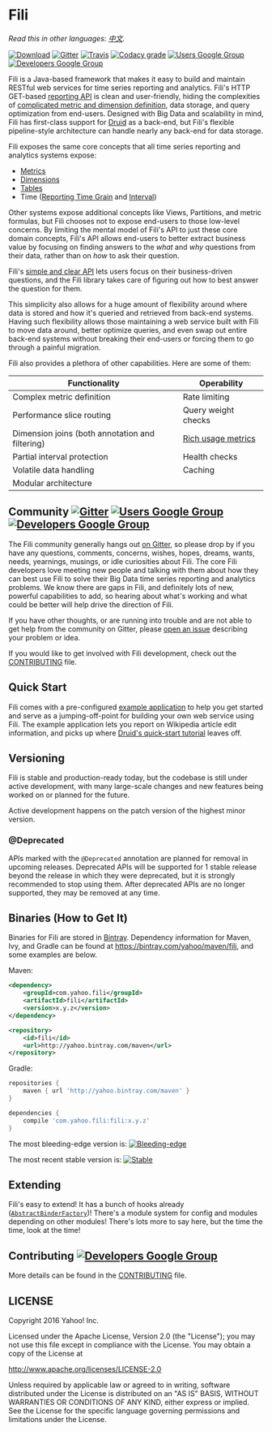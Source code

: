 Fili 
====

*Read this in other languages: [中文](./README-zh.md).*

[![Download](https://api.bintray.com/packages/yahoo/maven/fili/images/download.svg)](https://bintray.com/yahoo/maven/fili/_latestVersion) [![Gitter](https://img.shields.io/gitter/room/yahoo/fili.svg?maxAge=2592000)](https://gitter.im/yahoo/fili) [![Travis](https://img.shields.io/travis/yahoo/fili/master.svg?maxAge=2592000)](https://travis-ci.org/yahoo/fili/builds/) [![Codacy grade](https://img.shields.io/codacy/grade/91fa6c38f25d4ea0ae3569ee70a33e38.svg?maxAge=21600)](https://www.codacy.com/app/Fili/fili/dashboard) [![Users Google Group](https://img.shields.io/badge/google_group-users-blue.svg?maxAge=2592000)](https://groups.google.com/forum/#!forum/fili-users) [![Developers Google Group](https://img.shields.io/badge/google_group-developers-blue.svg?maxAge=2592000)](https://groups.google.com/forum/#!forum/fili-developers)

Fili is a Java-based framework that makes it easy to build and maintain RESTful web services for time series reporting 
and analytics. Fili's HTTP GET-based [reporting API](docs/end-user-api.md) is clean and user-friendly, hiding the 
complexities of [complicated metric and dimension definition](docs/configuring-metrics.md), data storage, and query 
optimization from end-users. Designed with Big Data and scalability in mind, Fili has first-class support for
[Druid](http://druid.io) as a back-end, but Fili's flexible pipeline-style architecture can handle nearly any back-end
for data storage.

Fili exposes the same core concepts that all time series reporting and analytics systems expose:

- [Metrics](docs/end-user-api.md#metrics)
- [Dimensions](docs/end-user-api.md#dimensions)
- [Tables](docs/end-user-api.md#tables)
- Time ([Reporting Time Grain](docs/end-user-api.md#time-grain) and [Interval](docs/end-user-api.md#interval))

Other systems expose additional concepts like Views, Partitions, and metric formulas, but Fili chooses not to expose
end-users to those low-level concerns. By limiting the mental model of Fili's API to just these core domain concepts, 
Fili's API allows end-users to better extract business value by focusing on finding answers to the _what_ and _why_ 
questions from their data, rather than on _how_ to ask their question. 

Fili's [simple and clear API](docs/end-user-api.md) lets users focus on their business-driven questions, and the Fili
library takes care of figuring out how to best answer the question for them. 

This simplicity also allows for a huge amount of flexibility around where data is stored and how it's queried and 
retrieved from back-end systems. Having such flexibility allows those maintaining a web service built with Fili to move
data around, better optimize queries, and even swap out entire back-end systems without breaking their end-users or 
forcing them to go through a painful migration.

Fili also provides a plethora of other capabilities. Here are some of them:

| Functionality                                   | Operability                                        |
|-------------------------------------------------|----------------------------------------------------|
| Complex metric definition                       | Rate limiting                                      |
| Performance slice routing                       | Query weight checks                                | 
| Dimension joins (both annotation and filtering) | [Rich usage metrics](monitoring-and-operations.md) |
| Partial interval protection                     | Health checks                                      |
| Volatile data handling                          | Caching                                            |
| Modular architecture                            |                                                    |


Community [![Gitter](https://img.shields.io/gitter/room/yahoo/fili.svg?maxAge=2592000)](https://gitter.im/yahoo/fili) [![Users Google Group](https://img.shields.io/badge/google_group-users-blue.svg?maxAge=2592000)](https://groups.google.com/forum/#!forum/fili-users) [![Developers Google Group](https://img.shields.io/badge/google_group-developers-blue.svg?maxAge=2592000)](https://groups.google.com/forum/#!forum/fili-developers)
----------------------------------------------------------------------------------------------------------------------------------------------------------------------------------------------------------------------------------------------------------------------------------------------------------------------------------------------------------------------------------------------------------------------------------------------

The Fili community generally hangs out [on Gitter](https://gitter.im/yahoo/fili), so please drop by if you have any 
questions, comments, concerns, wishes, hopes, dreams, wants, needs, yearnings, musings, or idle curiosities about Fili.
The core Fili developers love meeting new people and talking with them about how they can best use Fili to solve their
Big Data time series reporting and analytics problems. We know there are gaps in Fili, and definitely lots of new, 
powerful capabilities to add, so hearing about what's working and what could be better will help drive the direction of
Fili.

If you have other thoughts, or are running into trouble and are not able to get help from the community on Gitter,
please [open an issue](https://github.com/yahoo/fili/issues) describing your problem or idea. 

If you would like to get involved with Fili development, check out the [CONTRIBUTING](CONTRIBUTING.md) file.


Quick Start
-----------

Fili comes with a pre-configured [example application](fili-wikipedia-example) to help you get started and serve as a 
jumping-off-point for building your own web service using Fili. The example application lets you report on Wikipedia
article edit information, and picks up where [Druid's quick-start tutorial](http://druid.io/docs/0.9.1.1/tutorials/quickstart.html)
leaves off.   


Versioning
----------

Fili is stable and production-ready today, but the codebase is still under active development, with many large-scale
changes and new features being worked on or planned for the future. 
 
Active development happens on the patch version of the highest minor version. 

### @Deprecated

APIs marked with the `@Deprecated` annotation are planned for removal in upcoming releases. Deprecated APIs will be 
supported for 1 stable release beyond the release in which they were deprecated, but it is strongly recommended to stop 
using them. After deprecated APIs are no longer supported, they may be removed at any time.


Binaries (How to Get It)
------------------------

Binaries for Fili are stored in [Bintray](https://bintray.com/yahoo/maven/fili). Dependency information for Maven, Ivy,
and Gradle can be found at https://bintray.com/yahoo/maven/fili, and some examples are below.

Maven:
```xml
<dependency>
    <groupId>com.yahoo.fili</groupId>
    <artifactId>fili</artifactId>
    <version>x.y.z</version>
</dependency>

<repository>
    <id>fili</id>
    <url>http://yahoo.bintray.com/maven</url>
</repository>
```

Gradle:
```groovy
repositories {
    maven { url 'http://yahoo.bintray.com/maven' }
}

dependencies {
    compile 'com.yahoo.fili:fili:x.y.z'
}
```

The most bleeding-edge version is: [![Bleeding-edge](https://api.bintray.com/packages/yahoo/maven/fili/images/download.svg)](https://bintray.com/yahoo/maven/fili/_latestVersion)

The most recent stable version is: [![Stable](https://img.shields.io/badge/Stable-0.7.36-blue.svg)](https://bintray.com/yahoo/maven/fili/0.7.36)


Extending
---------

Fili's easy to extend! It has a bunch of hooks already ([`AbstractBinderFactory`](https://github.com/yahoo/fili/blob/master/fili-core/src/main/java/com/yahoo/bard/webservice/application/AbstractBinderFactory.java))! 
There's a module system for config and modules depending on other modules! There's lots more to say here, but the time
the time, look at the time!


Contributing [![Developers Google Group](https://img.shields.io/badge/google_group-developers-blue.svg?maxAge=2592000)](https://groups.google.com/forum/#!forum/fili-developers)
------------

More details can be found in the [CONTRIBUTING](CONTRIBUTING.md) file.


LICENSE
-------

Copyright 2016 Yahoo! Inc.

Licensed under the Apache License, Version 2.0 (the "License"); you may not use this file except in compliance with the 
License. You may obtain a copy of the License at

http://www.apache.org/licenses/LICENSE-2.0

Unless required by applicable law or agreed to in writing, software distributed under the License is distributed on an
"AS IS" BASIS, WITHOUT WARRANTIES OR CONDITIONS OF ANY KIND, either express or implied. See the License for the specific
language governing permissions and limitations under the License.
